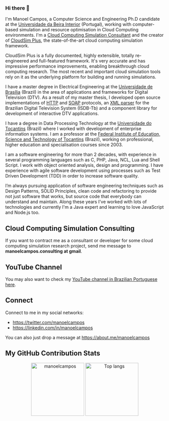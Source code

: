 ### Hi there 👋

<!--
**manoelcampos/manoelcampos** is a ✨ _special_ ✨ repository because its `README.md` (this file) appears on your GitHub profile.
-->

I'm Manoel Campos, a Computer Science and Engineering Ph.D candidate at the [Universidade da Beira Interior](https://www.ubi.pt) (Portugal), working with computer-based simulation and resource optimisation in Cloud Computing environments. I'm a [Cloud Computing Simulation Consultant](#consulting) and the creator of [CloudSim Plus](https://cloudsimplus.org), the state-of-the-art cloud computing simulation framework. 

CloudSim Plus is a fully documented, highly extensible, totally re-engineered and full-featured framework. It's very accurate and has impressive performance improvements, enabling breakthrough cloud computing research. The most recent and important cloud simulation tools rely on it as the underlying platform for building and running simulations.

I have a master degree in Electrical Engineering at the [Universidade de Brasília](https://unb.br) (Brazil) in the area of applications and frameworks for Digital Television (DTV). As a result of my master thesis, I developed open source implementations of [HTTP](https://manoelcampos.com/nclua-http/) and [SOAP](https://manoelcampos.com/nclua-soap/) protocols, an [XML parser](https://manoelcampos.com/xml2lua/) for the Brazilian Digital Television System (ISDB-Tb) and a component library for development of interactive DTV applications.

I have a degree in Data Processing Technology at the [Universidade do Tocantins](https://www.unitins.br) (Brazil) where I worked with development of enterprise information systems. I am a professor at the [Federal Institute of Education, Science and Technology of Tocantins](http://ifto.edu.br) (Brazil), working on professional, higher education and specialisation courses since 2003. 

I am a software engineering for more than 2 decades, with experience in several programming languages such as C, PHP, Java, NCL, Lua and Shell Script. I work with object oriented analysis, design and programming. I have experience with agile software development using processes such as Test Driven Development (TDD) in order to increase software quality.

I’m always pursuing application of software engineering techniques such as Design Patterns, SOLID Principles, clean code and refactoring to provide not just software that works, but source code that everybody can understand and maintain. Along these years I've worked with lots of technologies and currently I'm a Java expert and learning to love JavaScript and Node.js too.

<a id="consulting"></a>

## Cloud Computing Simulation Consulting

If you want to contract me as a consultant or developer for some cloud computing simulation research project, send me message to **manoelcampos.consulting at gmail**.

## YouTube Channel

You may also want to check my [YouTube channel in Brazilian Portuguese here](http://youtube.com/manoelcamposfh).

## Connect

Connect to me in my social networks:

- https://twitter.com/manoelcampos
- https://linkedin.com/in/manoelcampos

You can also just drop a message at https://about.me/manoelcampos

## My GitHub Contribution Stats

<p align="center">
  <img src="https://github-readme-stats.vercel.app/api?username=manoelcampos&show_icons=true&title_color=fff&icon_color=00d9ff&text_color=c9d1d9&bg_color=161b22" alt="manoelcampos" height="168px"/>
  <img src="https://github-readme-stats.vercel.app/api/top-langs/?username=manoelcampos&layout=compact&show_icons=true&title_color=fff&icon_color=fff&text_color=c9d1d9&bg_color=161b22" alt="Top langs" height="168px" />
</p>
